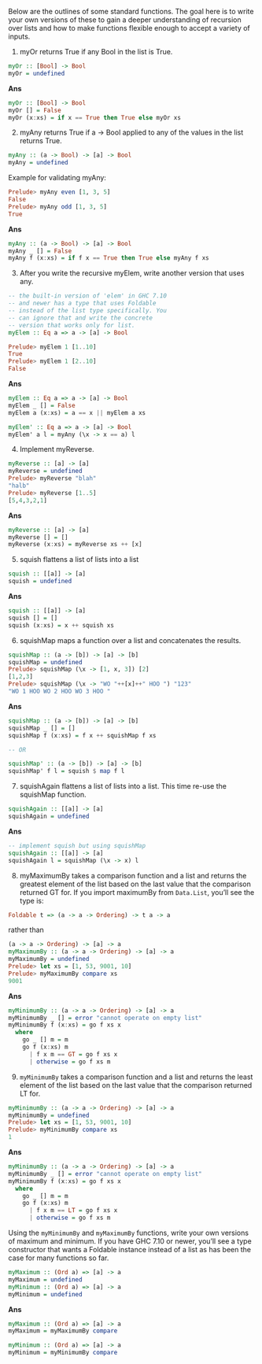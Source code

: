 Below are the outlines of some standard functions. The goal here is to write your own versions of these to gain a deeper understanding of recursion over lists and how to make functions flexible enough to accept a variety of inputs.

1. myOr returns True if any Bool in the list is True.
```haskell
myOr :: [Bool] -> Bool
myOr = undefined
```

**Ans**

```haskell
myOr :: [Bool] -> Bool
myOr [] = False
myOr (x:xs) = if x == True then True else myOr xs
```

2. myAny returns True if a -> Bool applied to any of the values in the list returns True.
```haskell
myAny :: (a -> Bool) -> [a] -> Bool
myAny = undefined
```

Example for validating myAny:
```haskell
Prelude> myAny even [1, 3, 5]
False
Prelude> myAny odd [1, 3, 5]
True
```

**Ans**
```haskell
myAny :: (a -> Bool) -> [a] -> Bool
myAny _ [] = False
myAny f (x:xs) = if f x == True then True else myAny f xs
```

3. After you write the recursive myElem, write another version that
uses any.
```haskell
-- the built-in version of 'elem' in GHC 7.10
-- and newer has a type that uses Foldable
-- instead of the list type specifically. You
-- can ignore that and write the concrete
-- version that works only for list.
myElem :: Eq a => a -> [a] -> Bool

Prelude> myElem 1 [1..10]
True
Prelude> myElem 1 [2..10]
False 
```

**Ans**
```haskell
myElem :: Eq a => a -> [a] -> Bool
myElem _ [] = False
myElem a (x:xs) = a == x || myElem a xs

myElem' :: Eq a => a -> [a] -> Bool
myElem' a l = myAny (\x -> x == a) l
```

4. Implement myReverse.
```haskell
myReverse :: [a] -> [a]
myReverse = undefined
Prelude> myReverse "blah"
"halb"
Prelude> myReverse [1..5]
[5,4,3,2,1]
```

**Ans**
```haskell
myReverse :: [a] -> [a]
myReverse [] = []
myReverse (x:xs) = myReverse xs ++ [x]
```

5. squish flattens a list of lists into a list
```haskell
squish :: [[a]] -> [a]
squish = undefined
```

**Ans**
```haskell
squish :: [[a]] -> [a]
squish [] = []
squish (x:xs) = x ++ squish xs
```

6. squishMap maps a function over a list and concatenates the results.
```haskell
squishMap :: (a -> [b]) -> [a] -> [b]
squishMap = undefined
Prelude> squishMap (\x -> [1, x, 3]) [2]
[1,2,3]
Prelude> squishMap (\x -> "WO "++[x]++" HOO ") "123"
"WO 1 HOO WO 2 HOO WO 3 HOO "
```

**Ans**
```haskell
squishMap :: (a -> [b]) -> [a] -> [b]
squishMap _ [] = []
squishMap f (x:xs) = f x ++ squishMap f xs

-- OR

squishMap' :: (a -> [b]) -> [a] -> [b]
squishMap' f l = squish $ map f l
```

7. squishAgain flattens a list of lists into a list. This time re-use the squishMap function.
```haskell
squishAgain :: [[a]] -> [a]
squishAgain = undefined
```

**Ans**
```haskell
-- implement squish but using squishMap
squishAgain :: [[a]] -> [a]
squishAgain l = squishMap (\x -> x) l
```

8. myMaximumBy takes a comparison function and a list and returns the greatest element of the list based on the last value that the comparison returned GT for. If you import maximumBy from `Data.List`, you’ll see the type is:
```haskell
Foldable t => (a -> a -> Ordering) -> t a -> a
```

rather than

```haskell
(a -> a -> Ordering) -> [a] -> a
myMaximumBy :: (a -> a -> Ordering) -> [a] -> a
myMaximumBy = undefined
Prelude> let xs = [1, 53, 9001, 10]
Prelude> myMaximumBy compare xs
9001
```

**Ans**
```haskell
myMinimumBy :: (a -> a -> Ordering) -> [a] -> a
myMinimumBy _ [] = error "cannot operate on empty list"
myMinimumBy f (x:xs) = go f xs x
  where
    go _ [] m = m
    go f (x:xs) m
      | f x m == GT = go f xs x
      | otherwise = go f xs m
```

9. `myMinimumBy` takes a comparison function and a list and returns the least element of the list based on the last value that the
comparison returned LT for.
```haskell
myMinimumBy :: (a -> a -> Ordering) -> [a] -> a
myMinimumBy = undefined
Prelude> let xs = [1, 53, 9001, 10]
Prelude> myMinimumBy compare xs
1
```

**Ans**
```haskell
myMinimumBy :: (a -> a -> Ordering) -> [a] -> a
myMinimumBy _ [] = error "cannot operate on empty list"
myMinimumBy f (x:xs) = go f xs x
  where
    go _ [] m = m
    go f (x:xs) m
      | f x m == LT = go f xs x
      | otherwise = go f xs m
```

Using the `myMinimumBy` and `myMaximumBy` functions, write your own versions of maximum and minimum. If you have GHC 7.10 or newer, you’ll see a type constructor that wants a Foldable instance instead of a list as has been the case for many functions so far.
```haskell
myMaximum :: (Ord a) => [a] -> a
myMaximum = undefined
myMinimum :: (Ord a) => [a] -> a
myMinimum = undefined
```

**Ans**
```haskell
myMaximum :: (Ord a) => [a] -> a
myMaximum = myMaximumBy compare

myMinimum :: (Ord a) => [a] -> a
myMinimum = myMinimumBy compare
```